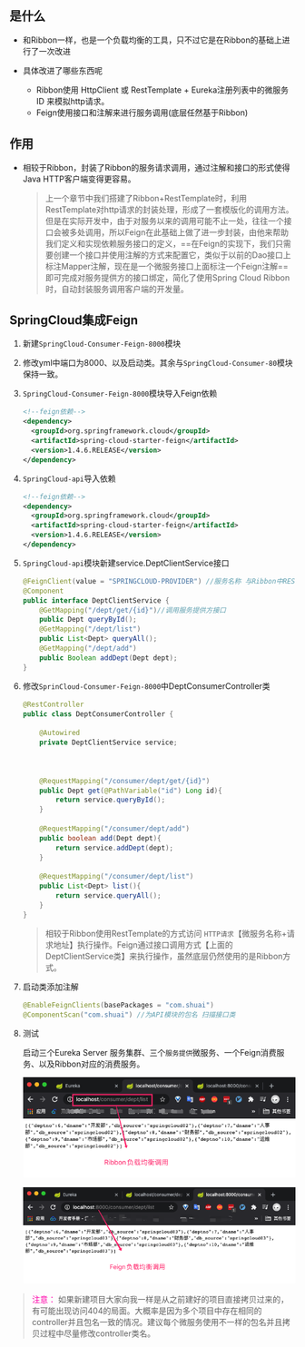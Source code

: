 ## 是什么

* 和Ribbon一样，也是一个负载均衡的工具，只不过它是在Ribbon的基础上进行了一次改进

* 具体改进了哪些东西呢
	* Ribbon使用 HttpClient 或 RestTemplate + Eureka注册列表中的微服务ID  来模拟http请求。
	* Feign使用接口和注解来进行服务调用(底层任然基于Ribbon)

## 作用

* 相较于Ribbon，封装了Ribbon的服务请求调用，通过注解和接口的形式使得Java HTTP客户端变得更容易。

	> 上一个章节中我们搭建了Ribbon+RestTemplate时，利用RestTemplate对http请求的封装处理，形成了一套模版化的调用方法。但是在实际开发中，由于对服务以来的调用可能不止一处，往往一个接口会被多处调用，所以Feign在此基础上做了进一步封装，由他来帮助我们定义和实现依赖服务接口的定义，==在Feign的实现下，我们只需要创建一个接口并使用注解的方式来配置它，类似于以前的Dao接口上标注Mapper注解，现在是一个微服务接口上面标注一个Feign注解==即可完成对服务提供方的接口绑定，简化了使用Spring Cloud Ribbon时，自动封装服务调用客户端的开发量。



## SpringCloud集成Feign

1. 新建`SpringCloud-Consumer-Feign-8000`模块

2. 修改yml中端口为8000、以及启动类。其余与`SpringCloud-Consumer-80`模块保持一致。

3. `SpringCloud-Consumer-Feign-8000`模块导入Feign依赖

   ```xml
   <!--feign依赖-->
   <dependency>
     <groupId>org.springframework.cloud</groupId>
     <artifactId>spring-cloud-starter-feign</artifactId>
     <version>1.4.6.RELEASE</version>
   </dependency>
   ```

   

4. `SpringCloud-api`导入依赖

   ```xml
   <!--feign依赖-->
   <dependency>
     <groupId>org.springframework.cloud</groupId>
     <artifactId>spring-cloud-starter-feign</artifactId>
     <version>1.4.6.RELEASE</version>
   </dependency>
   ```

5. `SpringCloud-api`模块新建service.DeptClientService接口

   ```java
   @FeignClient(value = "SPRINGCLOUD-PROVIDER") //服务名称 与Ribbon中REST_URL_PREFIX一致。通过服务名称获取服务
   @Component
   public interface DeptClientService {
       @GetMapping("/dept/get/{id}")//调用服务提供方接口
       public Dept queryById();
       @GetMapping("/dept/list")
       public List<Dept> queryAll();
       @GetMapping("/dept/add")
       public Boolean addDept(Dept dept);
   }
   ```

   

6. 修改`SprinCloud-Consumer-Feign-8000`中DeptConsumerController类

   ```java
   @RestController
   public class DeptConsumerController {
   
       @Autowired
       private DeptClientService service;
   
   
   
       @RequestMapping("/consumer/dept/get/{id}")
       public Dept get(@PathVariable("id") Long id){
           return service.queryById();
       }
   
       @RequestMapping("/consumer/dept/add")
       public boolean add(Dept dept){
           return service.addDept(dept);
       }
   
       @RequestMapping("/consumer/dept/list")
       public List<Dept> list(){
           return service.queryAll();
       }
   }
   ```

   > 相较于Ribbon使用RestTemplate的方式访问 `HTTP请求`【微服务名称+请求地址】执行操作。Feign通过接口调用方式【上面的DeptClientService类】来执行操作，虽然底层仍然使用的是Ribbon方式。

7. 启动类添加注解

   ```java
   @EnableFeignClients(basePackages = "com.shuai")
   @ComponentScan("com.shuai") //为API模块的包名 扫描接口类
   ```

   

8. 测试

   启动三个Eureka Server 服务集群、三个`服务提供`微服务、一个Feign消费服务、以及Ribbon对应的消费服务。

   ![image-20200824211853652](第五章-Feign服务端负载均衡.assets/image-20200824211853652.png)

   ![image-20200824211959970](第五章-Feign服务端负载均衡.assets/image-20200824211959970.png)

> <font color=ff00aa>注意：</font> 如果新建项目大家向我一样是从之前建好的项目直接拷贝过来的，有可能出现访问404的局面。大概率是因为多个项目中存在相同的controller并且包名一致的情况。建议每个微服务使用不一样的包名并且拷贝过程中尽量修改controller类名。